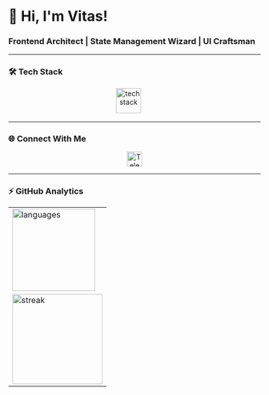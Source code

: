 # 👋 Hi, I'm Vitas!  
### **Frontend Architect | State Management Wizard | UI Craftsman**  

---

### 🛠️ **Tech Stack**  

<div align="center">
  <img src="https://skillicons.dev/icons?i=vite,react,redux,tailwind,ts" height="50" alt="tech stack" />
  <img width="20" />
</div>

---

### 🌐 **Connect With Me**  

<div align="center">
  <a href="[[t.me/vchronos](https://t.me/vchronos)]" target="_blank">
    <img src="https://img.shields.io/badge/-Telegram-0088cc?style=for-the-badge&logo=telegram" height="30" alt="Telegram"/>
  </a>
</div>

---

### ⚡ **GitHub Analytics**  

<div align="center">
  <table>
    <tr>
      <td>
        <img src="https://github-readme-stats.vercel.app/api/top-langs/?username=Mayraiden&layout=compact&theme=dracula&hide_border=true&exclude_repo=github-readme-stats" height="165" alt="languages"/>
      </td>
    </tr>
    <tr>
      <td colspan="1">
        <img src="https://streak-stats.demolab.com?user=Mayraiden&theme=dracula&hide_border=true&border_radius=6&mode=weekly" height="180" alt="streak"/>
      </td>
    </tr>
  </table>
</div>
